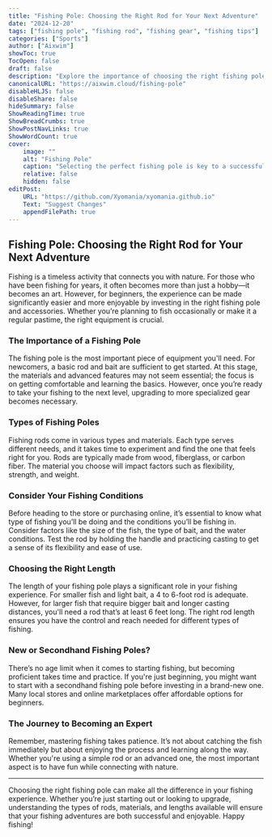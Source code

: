 ```yaml
---
title: "Fishing Pole: Choosing the Right Rod for Your Next Adventure"
date: "2024-12-20"
tags: ["fishing pole", "fishing rod", "fishing gear", "fishing tips"]
categories: ["Sports"]
author: ["Aixwim"]
showToc: true
TocOpen: false
draft: false
description: "Explore the importance of choosing the right fishing pole, from materials to length, and how it impacts your fishing experience."
canonicalURL: "https://aixwim.cloud/fishing-pole"
disableHLJS: false
disableShare: false
hideSummary: false
ShowReadingTime: true
ShowBreadCrumbs: true
ShowPostNavLinks: true
ShowWordCount: true
cover:
    image: ""
    alt: "Fishing Pole"
    caption: "Selecting the perfect fishing pole is key to a successful fishing experience."
    relative: false
    hidden: false
editPost:
    URL: "https://github.com/Xyomania/xyomania.github.io"
    Text: "Suggest Changes"
    appendFilePath: true
---
```


## Fishing Pole: Choosing the Right Rod for Your Next Adventure

Fishing is a timeless activity that connects you with nature. For those who have been fishing for years, it often becomes more than just a hobby—it becomes an art. However, for beginners, the experience can be made significantly easier and more enjoyable by investing in the right fishing pole and accessories. Whether you’re planning to fish occasionally or make it a regular pastime, the right equipment is crucial.

### **The Importance of a Fishing Pole**

The fishing pole is the most important piece of equipment you'll need. For newcomers, a basic rod and bait are sufficient to get started. At this stage, the materials and advanced features may not seem essential; the focus is on getting comfortable and learning the basics. However, once you’re ready to take your fishing to the next level, upgrading to more specialized gear becomes necessary.

### **Types of Fishing Poles**

Fishing rods come in various types and materials. Each type serves different needs, and it takes time to experiment and find the one that feels right for you. Rods are typically made from wood, fiberglass, or carbon fiber. The material you choose will impact factors such as flexibility, strength, and weight.

### **Consider Your Fishing Conditions**

Before heading to the store or purchasing online, it’s essential to know what type of fishing you’ll be doing and the conditions you’ll be fishing in. Consider factors like the size of the fish, the type of bait, and the water conditions. Test the rod by holding the handle and practicing casting to get a sense of its flexibility and ease of use.

### **Choosing the Right Length**

The length of your fishing pole plays a significant role in your fishing experience. For smaller fish and light bait, a 4 to 6-foot rod is adequate. However, for larger fish that require bigger bait and longer casting distances, you'll need a rod that’s at least 6 feet long. The right rod length ensures you have the control and reach needed for different types of fishing.

### **New or Secondhand Fishing Poles?**

There’s no age limit when it comes to starting fishing, but becoming proficient takes time and practice. If you're just beginning, you might want to start with a secondhand fishing pole before investing in a brand-new one. Many local stores and online marketplaces offer affordable options for beginners.

### **The Journey to Becoming an Expert**

Remember, mastering fishing takes patience. It’s not about catching the fish immediately but about enjoying the process and learning along the way. Whether you're using a simple rod or an advanced one, the most important aspect is to have fun while connecting with nature.

---

Choosing the right fishing pole can make all the difference in your fishing experience. Whether you’re just starting out or looking to upgrade, understanding the types of rods, materials, and lengths available will ensure that your fishing adventures are both successful and enjoyable. Happy fishing!
